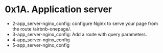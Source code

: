 # 0x1A. Application server

- 2-app_server-nginx_config: configure Nginx to serve your page from the route /airbnb-onepage/.
- 3-app_server-nginx_config: Add a route with query parameters.
- 4-app_server-nginx_config
- 5-app_server-nginx_config

